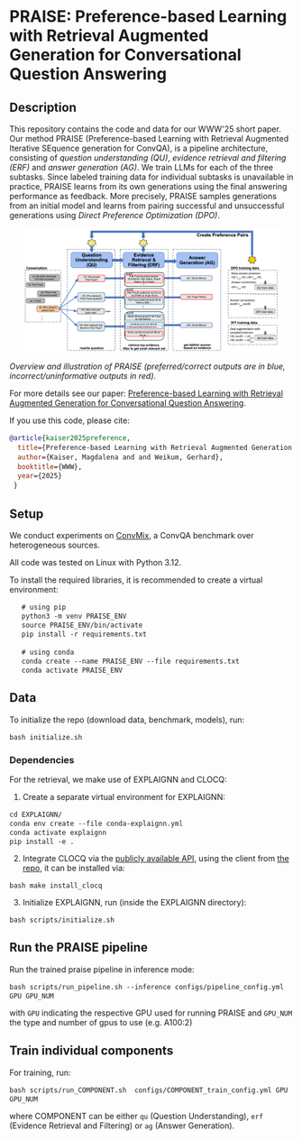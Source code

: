 PRAISE: Preference-based Learning with Retrieval Augmented Generation for Conversational Question Answering
============

Description
------------

This repository contains the code and data for our WWW'25 short paper. Our method PRAISE (Preference-based
      Learning with Retrieval Augmented Iterative SEquence generation for ConvQA), is a pipeline architecture, consisting of <i>question understanding (QU)</i>, <i>evidence retrieval and filtering (ERF)</i> and <i>answer generation (AG)</i>.  We train  LLMs for each of the three subtasks. Since labeled training data for individual subtasks is unavailable in practice, PRAISE learns from its own generations using the final answering performance as feedback. More precisely, PRAISE samples generations from an initial model and learns from pairing successful and unsuccessful generations using <i>Direct Preference Optimization (DPO)</i>.
     

<center><img src="praise_overview.png" alt="Overview of PRAISE" width=90%></center>

*Overview and illustration of PRAISE (preferred/correct outputs are in blue, incorrect/uninformative outputs in red).*

For more details see our paper: [Preference-based Learning with Retrieval Augmented Generation for Conversational Question Answering](https://arxiv.org/pdf/2503.22303). 
<!--and visit our project website: https://praise.mpi-inf.mpg.de.-->

If you use this code, please cite:
```bibtex
@article{kaiser2025preference,
  title={Preference-based Learning with Retrieval Augmented Generation for Conversational Question Answering},
  author={Kaiser, Magdalena and and Weikum, Gerhard},
  booktitle={WWW},
  year={2025}
 }
```

Setup 
------

We conduct experiments on [ConvMix](https://convinse.mpi-inf.mpg.de/), a ConvQA benchmark over heterogeneous sources.

All code was tested on Linux with Python 3.12.
<!--The relevant software and libraries include the following:

* Python 3.12

* Spacy 3.2.3

* Tagme 0.1.3

* Numpy 1.22.4

* Tensorflow 2.6.0

* Tensorflow Probability 0.14.1

* Pytorch 1.12.0

* Transformers 4.20.1

* TF-Agents 0.10.0

* Neo4j 4.3.7

* Scikit-learn 1.0.1-->

To install the required libraries, it is recommended to create a virtual environment:
```
   # using pip
   python3 -m venv PRAISE_ENV 
   source PRAISE_ENV/bin/activate
   pip install -r requirements.txt
  
   # using conda
   conda create --name PRAISE_ENV --file requirements.txt
   conda activate PRAISE_ENV
```

Data
------

To initialize the repo (download data, benchmark, models), run:

```
bash initialize.sh
```

### Dependencies

For the retrieval, we make use of EXPLAIGNN and CLOCQ: 

1. Create a separate virtual environment for EXPLAIGNN:

```
cd EXPLAIGNN/
conda env create --file conda-explaignn.yml
conda activate explaignn
pip install -e .
```

2. Integrate CLOCQ via the [publicly available API](https://clocq.mpi-inf.mpg.de), using the client from [the repo](https://github.com/PhilippChr/CLOCQ), it can be installed via:

```
bash make install_clocq
```

3. Initialize EXPLAIGNN, run (inside the EXPLAIGNN directory):

```
bash scripts/initialize.sh 
```


Run the PRAISE pipeline
------

Run the trained praise pipeline in inference mode: 

```
bash scripts/run_pipeline.sh --inference configs/pipeline_config.yml GPU GPU_NUM
```
with ``GPU`` indicating the respective GPU used for running PRAISE and ``GPU_NUM`` the type and number of gpus to use (e.g. A100:2)



Train individual components
------

For training, run: 

```
bash scripts/run_COMPONENT.sh  configs/COMPONENT_train_config.yml GPU GPU_NUM
```

where COMPONENT can be either ``qu`` (Question Understanding), ``erf`` (Evidence Retrieval and Filtering) or ``ag`` (Answer Generation).
